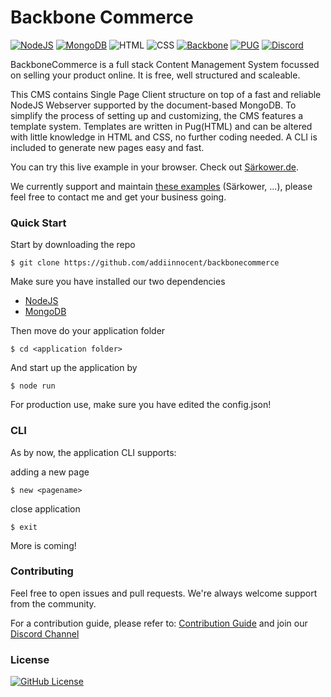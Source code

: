# Backbone Commerce

[![NodeJS](https://img.shields.io/badge/NodeJS-brightgreen)](https://nodejs.org/en/)
[![MongoDB](https://img.shields.io/badge/MongoDB-brightgreen)](https://www.mongodb.com)
![HTML](https://img.shields.io/badge/HTML-red)
![CSS](https://img.shields.io/badge/CSS-red)
[![Backbone](https://img.shields.io/badge/Backbone-yellow)](https://backbonejs.org)
[![PUG](https://img.shields.io/badge/PUG-yellow)](https://pugjs.org)
[![Discord](https://img.shields.io/discord/731065286404341770?label=Chat&style=social)](https://discord.gg/9zS5U2H)

BackboneCommerce is a full stack Content Management System focussed on selling your product online.
It is free, well structured and scaleable.

This CMS contains Single Page Client structure on top of a fast and reliable NodeJS Webserver supported by the document-based MongoDB.
To simplify the process of setting up and customizing, the CMS features a template system.
Templates are written in Pug(HTML) and can be altered with little knowledge in HTML and CSS, no further coding needed.
A CLI is included to generate new pages easy and fast.

You can try this live example in your browser. Check out [Särkower.de](https://särkower.de).

We currently support and maintain [these examples](https://) (Särkower, ...), please feel free to contact me and get your business going.

### Quick Start

Start by downloading the repo

    $ git clone https://github.com/addiinnocent/backbonecommerce

Make sure you have installed our two dependencies

- [NodeJS](https://nodejs.org/en/)
- [MongoDB](https://www.mongodb.com)
    
Then move do your application folder

    $ cd <application folder>
    
And start up the application by

    $ node run
    
For production use, make sure you have edited the config.json!
    
### CLI

As by now, the application CLI supports:

adding a new page

    $ new <pagename>

close application

    $ exit
    
More is coming!

### Contributing

Feel free to open issues and pull requests. We're always welcome support from the community.

For a contribution guide, please refer to: [Contribution Guide](https://github.com/firstcontributions/first-contributions)
and join our [Discord Channel](https://discord.gg/9zS5U2H)

### License

[![GitHub License](https://img.shields.io/github/license/addiinnocent/backbonecommerce)](https://github.com/addiinnocent/backbonecommerce/blob/master/LICENSE)

